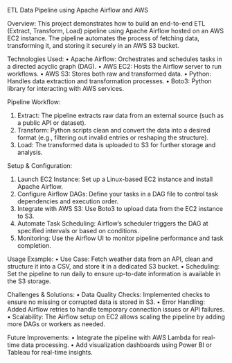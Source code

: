 ETL Data Pipeline using Apache Airflow and AWS

Overview:
This project demonstrates how to build an end-to-end ETL (Extract, Transform, Load) pipeline using Apache Airflow hosted on an AWS EC2 instance. The pipeline automates the process of fetching data, transforming it, and storing it securely in an AWS S3 bucket.

Technologies Used:
•	Apache Airflow: Orchestrates and schedules tasks in a directed acyclic graph (DAG).
•	AWS EC2: Hosts the Airflow server to run workflows.
•	AWS S3: Stores both raw and transformed data.
•	Python: Handles data extraction and transformation processes.
•	Boto3: Python library for interacting with AWS services.

Pipeline Workflow:
1.	Extract: The pipeline extracts raw data from an external source (such as a public API or dataset).
2.	Transform: Python scripts clean and convert the data into a desired format (e.g., filtering out invalid entries or reshaping the structure).
3.	Load: The transformed data is uploaded to S3 for further storage and analysis.

Setup & Configuration:
1.	Launch EC2 Instance: Set up a Linux-based EC2 instance and install Apache Airflow.
2.	Configure Airflow DAGs: Define your tasks in a DAG file to control task dependencies and execution order.
3.	Integrate with AWS S3: Use Boto3 to upload data from the EC2 instance to S3.
4.	Automate Task Scheduling: Airflow’s scheduler triggers the DAG at specified intervals or based on conditions.
5.	Monitoring: Use the Airflow UI to monitor pipeline performance and task completion.

Usage Example:
•	Use Case: Fetch weather data from an API, clean and structure it into a CSV, and store it in a dedicated S3 bucket.
•	Scheduling: Set the pipeline to run daily to ensure up-to-date information is available in the S3 storage.

Challenges & Solutions:
•	Data Quality Checks: Implemented checks to ensure no missing or corrupted data is stored in S3.
•	Error Handling: Added Airflow retries to handle temporary connection issues or API failures.
•	Scalability: The Airflow setup on EC2 allows scaling the pipeline by adding more DAGs or workers as needed.

Future Improvements:
•	Integrate the pipeline with AWS Lambda for real-time data processing.
•	Add visualization dashboards using Power BI or Tableau for real-time insights.


